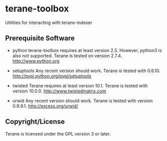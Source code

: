 terane-toolbox
==============

Utilities for interacting with terane-indexer

Prerequisite Software
---------------------

 * python
    terane-toolbox requires at least version 2.5.  However, python3 is also not
    supported.  Terane is tested on version 2.7.4.
    http://www.python.org

 * setuptools
    Any recent version should work.  Terane is tested with 0.6.10.
    http://pypi.python.org/pypi/setuptools

 * twisted
    Terane requires at least version 10.1.  Terane is tested with version 10.0.0.
    http://www.twistedmatrix.com

 * urwid
    Any recent version should work.  Terane is tested with version 0.9.9.1.
    http://excess.org/urwid/

Copyright/License
-----------------

Terane is licensed under the GPL version 3 or later.

